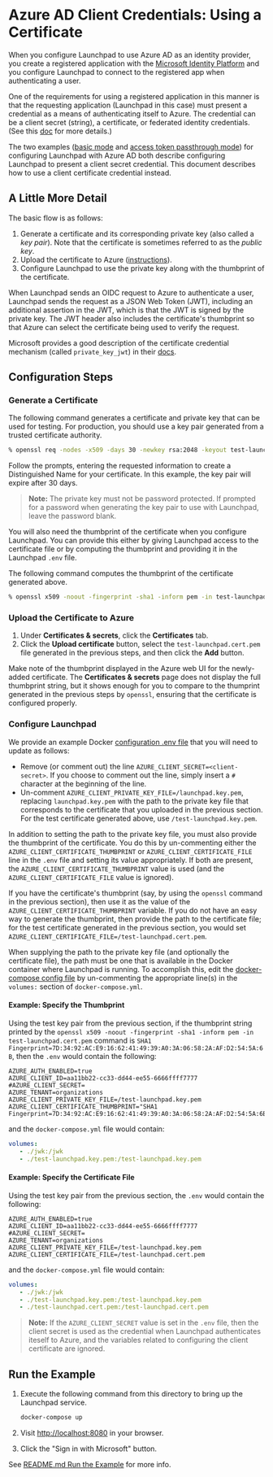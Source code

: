 # Azure AD Client Credentials: Using a Certificate

When you configure Launchpad to use Azure AD as an identity provider, you create a registered application with the [Microsoft Identity Platform](https://learn.microsoft.com/en-us/azure/active-directory/develop/quickstart-register-app#register-an-application) and you configure Launchpad to connect to the registered app when authenticating a user.

One of the requirements for using a registered application in this manner is that the requesting application (Launchpad in this case) must present a credential as a means of authenticating itself to Azure. The credential can be a client secret (string), a certificate, or federated identity credentials. (See this [doc](https://learn.microsoft.com/en-us/azure/active-directory/develop/quickstart-register-app#add-credentials) for more details.)

The two examples ([basic mode](./README.md) and [access token passthrough mode](./access-token-passthrough-mode.md)) for configuring Launchpad with Azure AD both describe configuring Launchpad to present a client secret credential. This document describes how to use a client certificate credential instead.

## A Little More Detail

The basic flow is as follows:

1. Generate a certificate and its corresponding private key (also called a *key pair*). Note that the certificate is sometimes referred to as the *public key*.
1. Upload the certificate to Azure ([instructions](https://learn.microsoft.com/en-us/azure/active-directory/develop/quickstart-register-app#add-a-certificate)).
1. Configure Launchpad to use the private key along with the thumbprint of the certificate.

When Launchpad sends an OIDC request to Azure to authenticate a user, Launchpad sends the request as a JSON Web Token (JWT), including an additional assertion in the JWT, which is that the JWT is signed by the private key. The JWT header also includes the certificate's thumbprint so that Azure can select the certificate being used to verify the request.

Microsoft provides a good description of the certificate credential mechanism (called `private_key_jwt`) in their [docs](https://learn.microsoft.com/en-us/azure/active-directory/develop/certificate-credentials).

## Configuration Steps

### Generate a Certificate

The following command generates a certificate and private key that can be used for testing. For production, you should use a key pair generated from a trusted certificate authority.

```bash
% openssl req -nodes -x509 -days 30 -newkey rsa:2048 -keyout test-launchpad.key.pem -out test-launchpad.cert.pem
```

Follow the prompts, entering the requested information to create a Distinguished Name for your certificate. In this example, the key pair will expire after 30 days.

   > **Note:**
   > The private key must not be password protected. If prompted for a password when generating the key pair to use with Launchpad, leave the password blank.

You will also need the thumbprint of the certificate when you configure Launchpad. You can provide this either by giving Launchpad access to the certificate file or by computing the thumbprint and providing it in the Launchpad `.env` file.

The following command computes the thumbprint of the certificate generated above.

```bash
% openssl x509 -noout -fingerprint -sha1 -inform pem -in test-launchpad.cert.pem
```

### Upload the Certificate to Azure

1. Under **Certificates & secrets**, click the **Certificates** tab.
1. Click the **Upload certificate** button, select the `test-launchpad.cert.pem` file generated in the previous steps, and then click the **Add** button.

Make note of the thumbprint displayed in the Azure web UI for the newly-added certificate. The **Certificates & secrets** page does not display the full thumbprint string, but it shows enough for you to compare to the thumprint generated in the previous steps by `openssl`, ensuring that the certificate is configured properly.

### Configure Launchpad

We provide an example Docker [configuration .env file](./.env) that you will need to update as follows:

   - Remove (or comment out) the line `AZURE_CLIENT_SECRET=<client-secret>`. If you choose to comment out the line, simply insert a `#` character at the beginning of the line.
   - Un-comment `AZURE_CLIENT_PRIVATE_KEY_FILE=/launchpad.key.pem`, replacing `launchpad.key.pem` with the path to the private key file that corresponds to the certificate that you uploaded in the previous section. For the test certificate generated above, use `/test-launchpad.key.pem`.

In addition to setting the path to the private key file, you must also provide the thumbprint of the certificate. You do this by un-commenting either the `AZURE_CLIENT_CERTIFICATE_THUMBPRINT` or `AZURE_CLIENT_CERTIFICATE_FILE` line in the `.env` file and setting its value appropriately. If both are present, the `AZURE_CLIENT_CERTIFICATE_THUMBPRINT` value is used (and the `AZURE_CLIENT_CERTIFICATE_FILE` value is ignored).

If you have the certificate's thumbprint (say, by using the `openssl` command in the previous section), then use it as the value of the `AZURE_CLIENT_CERTIFICATE_THUMBPRINT` variable. If you do not have an easy way to generate the thumbprint, then provide the path to the certificate file; for the test certificate generated in the previous section, you would set `AZURE_CLIENT_CERTIFICATE_FILE=/test-launchpad.cert.pem`.

When supplying the path to the private key file (and optionally the certificate file), the path must be one that is available in the Docker container where Launchpad is running. To accomplish this, edit the [docker-compose config file](./docker-compose.yml) by un-commenting the appropriate line(s) in the `volumes:` section of `docker-compose.yml`.

#### Example: Specify the Thumbprint

Using the test key pair from the previous section, if the thumbprint string printed by the `openssl x509 -noout -fingerprint -sha1 -inform pem -in test-launchpad.cert.pem` command is `SHA1 Fingerprint=7D:34:92:AC:E9:16:62:41:49:39:A0:3A:06:58:2A:AF:D2:54:5A:6B`, then the `.env` would contain the following:

   ```properties
   AZURE_AUTH_ENABLED=true
   AZURE_CLIENT_ID=aa11bb22-cc33-dd44-ee55-6666ffff7777
   #AZURE_CLIENT_SECRET=
   AZURE_TENANT=organizations
   AZURE_CLIENT_PRIVATE_KEY_FILE=/test-launchpad.key.pem
   AZURE_CLIENT_CERTIFICATE_THUMBPRINT="SHA1 Fingerprint=7D:34:92:AC:E9:16:62:41:49:39:A0:3A:06:58:2A:AF:D2:54:5A:6B"
   ```

and the `docker-compose.yml` file would contain:

   ```yml
   volumes:
      - ./jwk:/jwk
      - ./test-launchpad.key.pem:/test-launchpad.key.pem
   ```

#### Example: Specify the Certificate File

Using the test key pair from the previous section, the `.env` would contain the following:

   ```properties
   AZURE_AUTH_ENABLED=true
   AZURE_CLIENT_ID=aa11bb22-cc33-dd44-ee55-6666ffff7777
   #AZURE_CLIENT_SECRET=
   AZURE_TENANT=organizations
   AZURE_CLIENT_PRIVATE_KEY_FILE=/test-launchpad.key.pem
   AZURE_CLIENT_CERTIFICATE_FILE=/test-launchpad.cert.pem
   ```

and the `docker-compose.yml` file would contain:

   ```yml
   volumes:
      - ./jwk:/jwk
      - ./test-launchpad.key.pem:/test-launchpad.key.pem
      - ./test-launchpad.cert.pem:/test-launchpad.cert.pem
   ```

   > **Note:**
   > If the `AZURE_CLIENT_SECRET` value is set in the `.env` file, then the client secret is used as the credential when Launchpad authenticates iteself to Azure, and the variables related to configuring the client certificate are ignored.

## Run the Example

1. Execute the following command from this directory to bring up the Launchpad service.

   ```bash
   docker-compose up
   ```

2. Visit [http://localhost:8080](http://localhost:8080) in your browser.

3. Click the "Sign in with Microsoft" button.

See [README.md Run the Example](./README.md#run-the-example) for more info.